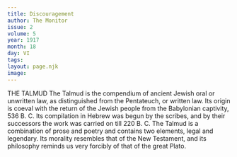 ```yaml
---
title: Discouragement
author: The Monitor
issue: 2
volume: 5
year: 1917
month: 18
day: VI
tags:
layout: page.njk
image:
---
```

THE TALMUD       The Talmud is the compendium of ancient Jewish oral or unwritten law, as distinguished from the Pentateuch, or written law. Its origin is coeval with the return of the Jewish people from the Babylonian captivity, 536 B. C. Its compilation in Hebrew was begun by the scribes, and by their successors the work was carried on till 220 B. C. The Talmud is a combination of prose and poetry and contains two elements, legal and legendary. Its morality resembles that of the New Testament, and its philosophy reminds us very forcibly of that of the great Plato. 
